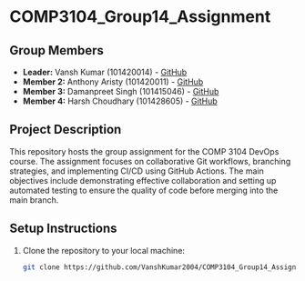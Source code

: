 # COMP3104_Group14_Assignment

## Group Members
- **Leader:** Vansh Kumar (101420014) - [GitHub](https://github.com/VanshKumar2004)
- **Member 2:** Anthony Aristy (101420011) - [GitHub](https://github.com/AnthonyAristy)
- **Member 3:** Damanpreet Singh (101415046) - [GitHub](https://github.com/damansingh13)
- **Member 4:** Harsh Choudhary (101428605) - [GitHub](https://github.com/Harshlikescoding)

## Project Description
This repository hosts the group assignment for the COMP 3104 DevOps course. The assignment focuses on collaborative Git workflows, branching strategies, and implementing CI/CD using GitHub Actions. The main objectives include demonstrating effective collaboration and setting up automated testing to ensure the quality of code before merging into the main branch.

## Setup Instructions
1. Clone the repository to your local machine:
   ```bash
   git clone https://github.com/VanshKumar2004/COMP3104_Group14_Assignment.git
  
   
